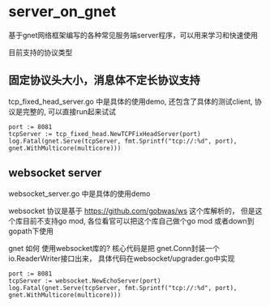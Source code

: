 # server_on_gnet
基于gnet网络框架编写的各种常见服务端server程序，可以用来学习和快速使用

目前支持的协议类型

## 固定协议头大小，消息体不定长协议支持
tcp_fixed_head_server.go 中是具体的使用demo, 还包含了具体的测试client, 协议是完整的, 可以直接run起来试试
```
port := 8081
tcpServer := tcp_fixed_head.NewTCPFixHeadServer(port)
log.Fatal(gnet.Serve(tcpServer, fmt.Sprintf("tcp://:%d", port), gnet.WithMulticore(multicore)))

```

## websocket server
websocket_server.go 中是具体的使用demo

websocket 协议是基于 https://github.com/gobwas/ws 这个库解析的， 但是这个库目前不支持go mod, 各位看官可以把这个库自己做个go mod 或者down到gopath下使用

gnet 如何 使用websocket库的? 核心代码是把 gnet.Conn封装一个 io.ReaderWriter接口出来， 具体代码在websocket/upgrader.go中实现

```
port := 8081
tcpServer := websocket.NewEchoServer(port)
log.Fatal(gnet.Serve(tcpServer, fmt.Sprintf("tcp://:%d", port), gnet.WithMulticore(multicore)))

```
